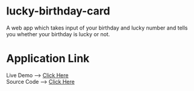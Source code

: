 # lucky-birthday-card
A web app which takes input of your birthday and lucky number and tells you whether your birthday is lucky or not.

# Application Link
Live Demo --> [Click Here](https://https://anujbarochia-lucky-birthdate-check.netlify.app) <br>
Source Code --> [Click Here](https://github.com/anujbarochia/Lucky-Birthdate-Check)

